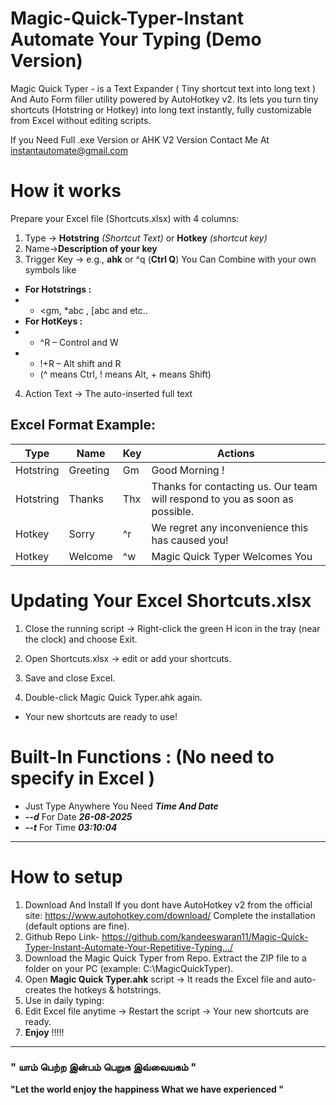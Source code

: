# Magic-Quick-Typer-Instant Automate Your Typing (Demo Version)
Magic Quick Typer - is a Text Expander ( Tiny shortcut text into long text ) And Auto Form filler utility powered by AutoHotkey v2.
Its lets you turn tiny shortcuts (Hotstring or Hotkey) into long text instantly, fully customizable from Excel without editing scripts.

If you Need Full .exe Version or AHK V2 Version Contact Me At instantautomate@gmail.com
# How it works
Prepare your Excel file (Shortcuts.xlsx) with 4 columns:
 1. Type → **Hotstring** _(Shortcut Text)_ or **Hotkey** _(shortcut key)_
 2. Name→**Description of  your key** 
 3. Trigger Key → e.g., **ahk**  or  ^q  (**Ctrl Q**)
 You Can Combine with your own symbols like
- __For Hotstrings :__
- - <gm, *abc , [abc and etc..
- __For HotKeys :__
- - ^R – Control and W
- - !+R – Alt shift and R
  - (^ means Ctrl, ! means Alt, + means Shift)
4. Action Text → The auto-inserted full text

## Excel Format Example:

| Type | Name | Key | Actions |
|--|--|--|--|
| Hotstring | Greeting | Gm | Good Morning ! |
| Hotstring | Thanks| Thx | Thanks for contacting us. Our team will respond to you as soon as possible. |
| Hotkey | Sorry | ^r | We regret any inconvenience this has caused you! |
| Hotkey | Welcome | ^w| Magic Quick Typer Welcomes You  |

# Updating Your Excel Shortcuts.xlsx
1. Close the running script → Right-click the green H icon in the tray (near the clock) and choose Exit.

2. Open Shortcuts.xlsx → edit or add your shortcuts.

3. Save and close Excel.

4. Double-click Magic Quick Typer.ahk again.

  - Your new shortcuts are ready to use!

# Built-In Functions : (No need to specify in Excel )
- Just Type Anywhere You Need __*Time And Date*__
- __*--d*__ For Date __*26-08-2025*__
- __*--t*__ For Time __*03:10:04*__
 --------------------------- 
 # How to setup
 1. Download And Install If you dont have AutoHotkey v2 
from the official site: https://www.autohotkey.com/download/
Complete the installation (default options are fine).
2. Github Repo Link- https://github.com/kandeeswaran11/Magic-Quick-Typer-Instant-Automate-Your-Repetitive-Typing.../
3. Download the Magic Quick Typer from Repo. Extract the ZIP file to a folder on your PC (example: C:\MagicQuickTyper).
5. Open __Magic Quick Typer.ahk__ script → It reads the Excel file and auto-creates the hotkeys & hotstrings.
6. Use in daily typing:
7. Edit Excel file anytime → Restart the script → Your new shortcuts are ready.
8. __Enjoy__ !!!!! 
-------
### " யாம் பெற்ற இன்பம் பெறுக இவ்வையகம் "   
__"Let the world enjoy the happiness What we have experienced "__
